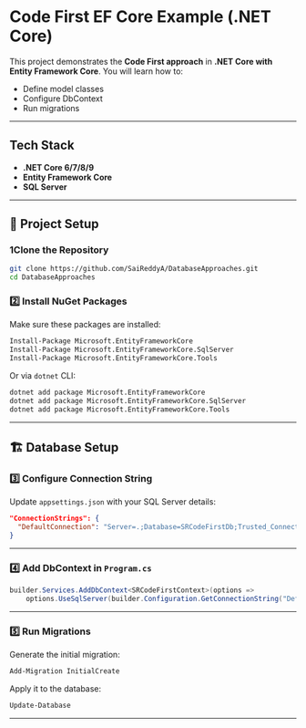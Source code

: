 #  Code First EF Core Example (.NET Core)

This project demonstrates the **Code First approach** in **.NET Core with Entity Framework Core**.
You will learn how to:
* Define model classes
* Configure DbContext 
* Run migrations
---


## Tech Stack
* **.NET Core 6/7/8/9**
* **Entity Framework Core**
* **SQL Server**

---
## 📂 Project Setup

### 1️Clone the Repository

```bash
git clone https://github.com/SaiReddyA/DatabaseApproaches.git
cd DatabaseApproaches
```

### 2️⃣ Install NuGet Packages

Make sure these packages are installed:

```bash
Install-Package Microsoft.EntityFrameworkCore
Install-Package Microsoft.EntityFrameworkCore.SqlServer
Install-Package Microsoft.EntityFrameworkCore.Tools
```

Or via `dotnet` CLI:

```bash
dotnet add package Microsoft.EntityFrameworkCore
dotnet add package Microsoft.EntityFrameworkCore.SqlServer
dotnet add package Microsoft.EntityFrameworkCore.Tools
```

---

## 🏗 Database Setup

### 3️⃣ Configure Connection String

Update `appsettings.json` with your SQL Server details:

```json
"ConnectionStrings": {
  "DefaultConnection": "Server=.;Database=SRCodeFirstDb;Trusted_Connection=True;MultipleActiveResultSets=true;TrustServerCertificate=True;"
}
```

---

### 4️⃣ Add DbContext in `Program.cs`

```csharp
builder.Services.AddDbContext<SRCodeFirstContext>(options =>
    options.UseSqlServer(builder.Configuration.GetConnectionString("DefaultConnection")));
```

---

### 5️⃣ Run Migrations

Generate the initial migration:

```bash
Add-Migration InitialCreate
```

Apply it to the database:

```bash
Update-Database
```

---

